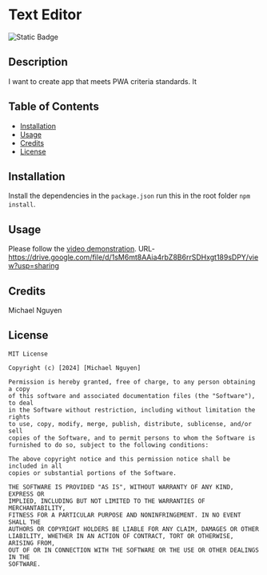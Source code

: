 # Text Editor
![Static Badge](https://img.shields.io/badge/license-MIT-blue)

## Description
I want to create app that meets PWA criteria standards. It 

## Table of Contents

- [Installation](#installation)
- [Usage](#usage)
- [Credits](#credits)
- [License](#license)


## Installation
Install the dependencies in the `package.json` run this in the root folder `npm install`.


## Usage

Please follow the [video demonstration](https://drive.google.com/file/d/1sM6mt8AAia4rbZ8B6rrSDHxgt189sDPY/view?usp=sharing). URL-https://drive.google.com/file/d/1sM6mt8AAia4rbZ8B6rrSDHxgt189sDPY/view?usp=sharing

## Credits

Michael Nguyen


## License
```
MIT License

Copyright (c) [2024] [Michael Nguyen]

Permission is hereby granted, free of charge, to any person obtaining a copy
of this software and associated documentation files (the "Software"), to deal
in the Software without restriction, including without limitation the rights
to use, copy, modify, merge, publish, distribute, sublicense, and/or sell
copies of the Software, and to permit persons to whom the Software is
furnished to do so, subject to the following conditions:

The above copyright notice and this permission notice shall be included in all
copies or substantial portions of the Software.

THE SOFTWARE IS PROVIDED "AS IS", WITHOUT WARRANTY OF ANY KIND, EXPRESS OR
IMPLIED, INCLUDING BUT NOT LIMITED TO THE WARRANTIES OF MERCHANTABILITY,
FITNESS FOR A PARTICULAR PURPOSE AND NONINFRINGEMENT. IN NO EVENT SHALL THE
AUTHORS OR COPYRIGHT HOLDERS BE LIABLE FOR ANY CLAIM, DAMAGES OR OTHER
LIABILITY, WHETHER IN AN ACTION OF CONTRACT, TORT OR OTHERWISE, ARISING FROM,
OUT OF OR IN CONNECTION WITH THE SOFTWARE OR THE USE OR OTHER DEALINGS IN THE
SOFTWARE.
```